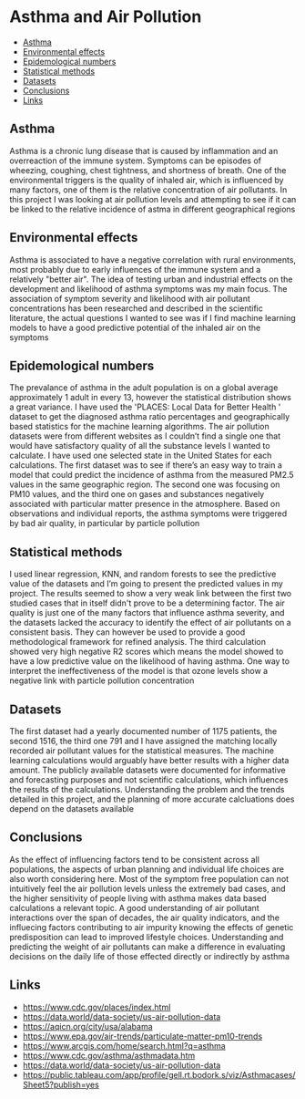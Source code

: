 # Asthma and Air Pollution

* [Asthma](#asthma)
* [Environmental effects](#environmental-effects)
* [Epidemological numbers](#epidemological-numbers)
* [Statistical methods](#statistical-methods)
* [Datasets](#datasets)
* [Conclusions](#conclusions)
* [Links](#links)



## Asthma
Asthma is a chronic lung disease that is caused by inflammation and an overreaction of the immune system. Symptoms can be episodes of wheezing, coughing, chest tightness, and shortness of breath. One of the environmental triggers is the quality of inhaled air, which is influenced by many factors, one of them is the relative concentration of air pollutants. In this project I was looking at air pollution levels and attempting to see if it can be linked to the relative incidence of astma in different geographical regions


## Environmental effects
Asthma is associated to have a negative correlation with rural environments, most probably due to early influences of the immune system and a relatively "better air". The idea of testing urban and industrial effects on the development and likelihood of asthma symptoms was my main focus. The association of symptom severity and likelihood with air pollutant concentrations has been researched and described in the scientific literature, the actual questions I wanted to see was if I find machine learning models to have a good predictive potential of the inhaled air on the symptoms 

## Epidemological numbers
The prevalance of asthma in the adult population is on a global average approximately 1 adult in every 13, however the statistical distribution shows a great variance. I have used the 'PLACES: Local Data for Better Health ' dataset to get the diagnosed asthma ratio percentages and geographically based statistics for the machine learning algorithms. The air pollution datasets were from different websites as I couldn’t find a single one that would have satisfactory quality of all the substance levels I wanted to calculate. I have used one selected state in the United States for each calculations. The first dataset was to see if there’s an easy way to train a model that could predict the incidence of asthma from the measured PM2.5 values in the same geographic region. The second one was focusing on PM10 values, and the third one on gases and substances negatively associated with particular matter presence in the atmosphere. Based on observations and individual reports, the asthma symptoms were triggered by bad air quality, in particular by particle pollution 


## Statistical methods
I used linear regression, KNN, and random forests to see the predictive value of the datasets and I’m going to present the predicted values in my project. The results seemed to show a very weak link between the first two studied cases that in itself didn't prove to be a determining factor. The air quality is just one of the many factors that influence asthma severity, and the datasets lacked the accuracy to identify the effect of air pollutants on a consistent basis. They can however be used to provide a good methodological framework for refined analysis. The third calculation showed very high negative R2 scores which means the model showed to have a low predictive value on the likelihood of having asthma. One way to interpret the ineffectiveness of the model is that ozone levels show a negative link with particle pollution concentration


## Datasets
The first dataset had a yearly documented number of 1175 patients, the second 1516, the third one 791 and I have assigned the matching locally recorded air pollutant values for the statistical measures. The machine learning calculations would arguably have better results with a higher data amount. The publicly available datasets were documented for informative and forecasting purposes and not scientific calculations, which influences the results of the calculations. Understanding the problem and the trends detailed in this project, and the planning of more accurate calcluations does depend on the datasets available

## Conclusions
As the effect of influencing factors tend to be consistent across all populations, the aspects of urban planning and individual life choices are also worth considering here. Most of the symptom free population can not intuitively feel the air pollution levels unless the extremely bad cases, and the higher sensitivity of people living with asthma makes data based calculations a relevant topic. A good understanding of air pollutant interactions over the span of decades, the air quality indicators, and the influecing factors contributing to air impurity knowing the effects of genetic predisposition can lead to improved lifestyle choices. Understanding and predicting the weight of air pollutants can make a difference in evaluating decisions on the daily life of those effected directly or indirectly by asthma 

## Links
* https://www.cdc.gov/places/index.html
* https://data.world/data-society/us-air-pollution-data
* https://aqicn.org/city/usa/alabama
* https://www.epa.gov/air-trends/particulate-matter-pm10-trends
* https://www.arcgis.com/home/search.html?q=asthma
* https://www.cdc.gov/asthma/asthmadata.htm
* https://data.world/data-society/us-air-pollution-data
* https://public.tableau.com/app/profile/gell.rt.bodork.s/viz/Asthmacases/Sheet5?publish=yes
